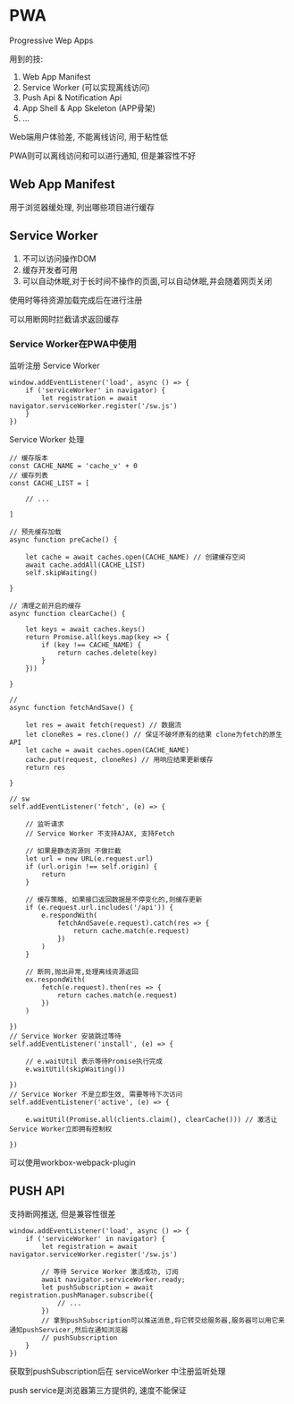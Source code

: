# PWA

Progressive Wep Apps

用到的技:
1. Web App Manifest
2. Service Worker (可以实现离线访问)
3. Push Api & Notification Api
4. App Shell & App Skeleton (APP骨架)
5. ...

Web端用户体验差, 不能离线访问, 用于粘性低

PWA则可以离线访问和可以进行通知, 但是兼容性不好

## Web App Manifest

用于浏览器缓处理, 列出哪些项目进行缓存

## Service Worker

1. 不可以访问操作DOM
2. 缓存开发者可用
3. 可以自动休眠,对于长时间不操作的页面,可以自动休眠,并会随着网页关闭

使用时等待资源加载完成后在进行注册

可以用断网时拦截请求返回缓存

### Service Worker在PWA中使用

监听注册 Service Worker

```JS
window.addEventListener('load', async () => {
    if ('serviceWorker' in navigator) {
        let registration = await navigator.serviceWorker.register('/sw.js')
    }
})
```

Service Worker 处理

```JS
// 缓存版本
const CACHE_NAME = 'cache_v' + 0
// 缓存列表
const CACHE_LIST = [

    // ...

]

// 预先缓存加载
async function preCache() {

    let cache = await caches.open(CACHE_NAME) // 创建缓存空间
    await cache.addAll(CACHE_LIST)
    self.skipWaiting()

}

// 清理之前开启的缓存
async function clearCache() {

    let keys = await caches.keys()
    return Promise.all(keys.map(key => {
        if (key !== CACHE_NAME) {
            return caches.delete(key)
        }
    }))

}

// 
async function fetchAndSave() {

    let res = await fetch(request) // 数据流
    let cloneRes = res.clone() // 保证不破坏原有的结果 clone为fetch的原生API
    let cache = await caches.open(CACHE_NAME)
    cache.put(request, cloneRes) // 用响应结果更新缓存
    return res

}

// sw
self.addEventListener('fetch', (e) => {

    // 监听请求
    // Service Worker 不支持AJAX, 支持Fetch

    // 如果是静态资源则 不做拦截
    let url = new URL(e.request.url)
    if (url.origin !== self.origin) {
        return
    }

    // 缓存策略, 如果接口返回数据是不停变化的,则缓存更新
    if (e.request.url.includes('/api')) {
        e.respondWith(
            fetchAndSave(e.request).catch(res => {
                return cache.match(e.request)
            })
        )
    }

    // 断网,抛出异常,处理离线资源返回
    ex.respondWith(
        fetch(e.request).then(res => {
            return caches.match(e.request)
        })
    )

})
// Service Worker 安装跳过等待
self.addEventListener('install', (e) => {

    // e.waitUtil 表示等待Promise执行完成
    e.waitUtil(skipWaiting())

})
// Service Worker 不是立即生效, 需要等待下次访问
self.addEventListener('active', (e) => {

    e.waitUtil(Promise.all(clients.claim(), clearCache())) // 激活让Service Worker立即拥有控制权

})
```

可以使用workbox-webpack-plugin

## PUSH API

支持断网推送, 但是兼容性很差

```JS
window.addEventListener('load', async () => {
    if ('serviceWorker' in navigator) {
        let registration = await navigator.serviceWorker.register('/sw.js')

        // 等待 Service Worker 激活成功, 订阅
        await navigator.serviceWorker.ready;
        let pushSubscription = await registration.pushManager.subscribe({
            // ... 
        })
        // 拿到pushSubscription可以推送消息,将它转交给服务器,服务器可以用它来通知pushServicer,然后在通知浏览器
        // pushSubscription
    }
})
```

获取到pushSubscription后在 serviceWorker 中注册监听处理

push service是浏览器第三方提供的, 速度不能保证
